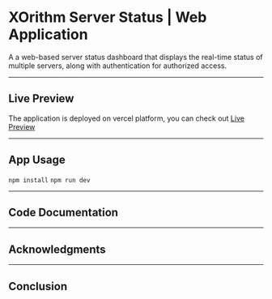 # XOrithm Server Status | Web Application

A a web-based server status dashboard that displays the real-time status of multiple servers, along with authentication for authorized access.

---

## Live Preview
The application is deployed on vercel platform, you can check out  [Live Preview](https://server-status-five.vercel.app)

---

## App Usage
`npm install`
`npm run dev`

---

## Code Documentation

---

## Acknowledgments

---

## Conclusion


